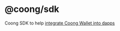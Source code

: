 # @coong/sdk

Coong SDK to help [integrate Coong Wallet into dapps](https://github.com/CoongCrafts/coong-wallet#integrate-coong-wallet-into-your-dapps)
